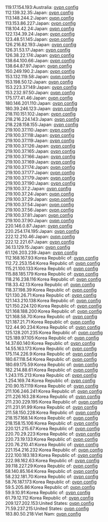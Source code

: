 119.17.154.193:Australia: [ovpn config](vpn/119_17_154_193.ovpn)  
112.139.32.35:Japan: [ovpn config](vpn/112_139_32_35.ovpn)  
113.148.244.2:Japan: [ovpn config](vpn/113_148_244_2.ovpn)  
113.153.86.227:Japan: [ovpn config](vpn/113_153_86_227.ovpn)  
118.104.42.24:Japan: [ovpn config](vpn/118_104_42_24.ovpn)  
122.134.39.24:Japan: [ovpn config](vpn/122_134_39_24.ovpn)  
123.48.51.145:Japan: [ovpn config](vpn/123_48_51_145.ovpn)  
126.216.82.193:Japan: [ovpn config](vpn/126_216_82_193.ovpn)  
126.31.53.17:Japan: [ovpn config](vpn/126_31_53_17.ovpn)  
126.38.22.174:Japan: [ovpn config](vpn/126_38_22_174.ovpn)  
138.64.100.66:Japan: [ovpn config](vpn/138_64_100_66.ovpn)  
138.64.87.97:Japan: [ovpn config](vpn/138_64_87_97.ovpn)  
150.249.190.2:Japan: [ovpn config](vpn/150_249_190_2.ovpn)  
153.132.119.58:Japan: [ovpn config](vpn/153_132_119_58.ovpn)  
153.198.50.12:Japan: [ovpn config](vpn/153_198_50_12.ovpn)  
153.223.37.149:Japan: [ovpn config](vpn/153_223_37_149.ovpn)  
153.232.97.50:Japan: [ovpn config](vpn/153_232_97_50.ovpn)  
175.177.41.46:Japan: [ovpn config](vpn/175_177_41_46.ovpn)  
180.146.201.110:Japan: [ovpn config](vpn/180_146_201_110.ovpn)  
180.39.246.123:Japan: [ovpn config](vpn/180_39_246_123.ovpn)  
218.110.151.102:Japan: [ovpn config](vpn/218_110_151_102.ovpn)  
218.216.224.143:Japan: [ovpn config](vpn/218_216_224_143.ovpn)  
218.228.158.155:Japan: [ovpn config](vpn/218_228_158_155.ovpn)  
219.100.37.110:Japan: [ovpn config](vpn/219_100_37_110.ovpn)  
219.100.37.118:Japan: [ovpn config](vpn/219_100_37_118.ovpn)  
219.100.37.119:Japan: [ovpn config](vpn/219_100_37_119.ovpn)  
219.100.37.126:Japan: [ovpn config](vpn/219_100_37_126.ovpn)  
219.100.37.165:Japan: [ovpn config](vpn/219_100_37_165.ovpn)  
219.100.37.166:Japan: [ovpn config](vpn/219_100_37_166.ovpn)  
219.100.37.169:Japan: [ovpn config](vpn/219_100_37_169.ovpn)  
219.100.37.174:Japan: [ovpn config](vpn/219_100_37_174.ovpn)  
219.100.37.177:Japan: [ovpn config](vpn/219_100_37_177.ovpn)  
219.100.37.179:Japan: [ovpn config](vpn/219_100_37_179.ovpn)  
219.100.37.190:Japan: [ovpn config](vpn/219_100_37_190.ovpn)  
219.100.37.2:Japan: [ovpn config](vpn/219_100_37_2.ovpn)  
219.100.37.24:Japan: [ovpn config](vpn/219_100_37_24.ovpn)  
219.100.37.29:Japan: [ovpn config](vpn/219_100_37_29.ovpn)  
219.100.37.54:Japan: [ovpn config](vpn/219_100_37_54.ovpn)  
219.100.37.56:Japan: [ovpn config](vpn/219_100_37_56.ovpn)  
219.100.37.81:Japan: [ovpn config](vpn/219_100_37_81.ovpn)  
219.100.37.90:Japan: [ovpn config](vpn/219_100_37_90.ovpn)  
220.146.0.87:Japan: [ovpn config](vpn/220_146_0_87.ovpn)  
220.254.174.195:Japan: [ovpn config](vpn/220_254_174_195.ovpn)  
222.12.210.46:Japan: [ovpn config](vpn/222_12_210_46.ovpn)  
222.12.221.67:Japan: [ovpn config](vpn/222_12_221_67.ovpn)  
36.13.129.15:Japan: [ovpn config](vpn/36_13_129_15.ovpn)  
61.126.203.239:Japan: [ovpn config](vpn/61_126_203_239.ovpn)  
112.168.167.93:Korea Republic of: [ovpn config](vpn/112_168_167_93.ovpn)  
112.72.253.154:Korea Republic of: [ovpn config](vpn/112_72_253_154.ovpn)  
115.21.100.133:Korea Republic of: [ovpn config](vpn/115_21_100_133.ovpn)  
115.88.185.179:Korea Republic of: [ovpn config](vpn/115_88_185_179.ovpn)  
118.216.238.116:Korea Republic of: [ovpn config](vpn/118_216_238_116.ovpn)  
118.33.42.13:Korea Republic of: [ovpn config](vpn/118_33_42_13.ovpn)  
118.37.198.39:Korea Republic of: [ovpn config](vpn/118_37_198_39.ovpn)  
121.130.26.71:Korea Republic of: [ovpn config](vpn/121_130_26_71.ovpn)  
121.143.210.138:Korea Republic of: [ovpn config](vpn/121_143_210_138.ovpn)  
121.150.224.120:Korea Republic of: [ovpn config](vpn/121_150_224_120.ovpn)  
121.168.188.200:Korea Republic of: [ovpn config](vpn/121_168_188_200.ovpn)  
121.168.58.70:Korea Republic of: [ovpn config](vpn/121_168_58_70.ovpn)  
121.187.21.71:Korea Republic of: [ovpn config](vpn/121_187_21_71.ovpn)  
122.44.90.234:Korea Republic of: [ovpn config](vpn/122_44_90_234.ovpn)  
125.128.201.235:Korea Republic of: [ovpn config](vpn/125_128_201_235.ovpn)  
125.189.97.105:Korea Republic of: [ovpn config](vpn/125_189_97_105.ovpn)  
14.37.60.140:Korea Republic of: [ovpn config](vpn/14_37_60_140.ovpn)  
14.55.163.173:Korea Republic of: [ovpn config](vpn/14_55_163_173.ovpn)  
175.114.226.9:Korea Republic of: [ovpn config](vpn/175_114_226_9.ovpn)  
180.67.118.54:Korea Republic of: [ovpn config](vpn/180_67_118_54.ovpn)  
180.69.175.59:Korea Republic of: [ovpn config](vpn/180_69_175_59.ovpn)  
182.214.88.61:Korea Republic of: [ovpn config](vpn/182_214_88_61.ovpn)  
1.243.115.213:Korea Republic of: [ovpn config](vpn/1_243_115_213.ovpn)  
1.254.169.74:Korea Republic of: [ovpn config](vpn/1_254_169_74.ovpn)  
210.90.157.119:Korea Republic of: [ovpn config](vpn/210_90_157_119.ovpn)  
211.106.246.241:Korea Republic of: [ovpn config](vpn/211_106_246_241.ovpn)  
211.226.163.28:Korea Republic of: [ovpn config](vpn/211_226_163_28.ovpn)  
211.230.229.195:Korea Republic of: [ovpn config](vpn/211_230_229_195.ovpn)  
211.231.91.99:Korea Republic of: [ovpn config](vpn/211_231_91_99.ovpn)  
211.58.150.228:Korea Republic of: [ovpn config](vpn/211_58_150_228.ovpn)  
218.157.168.14:Korea Republic of: [ovpn config](vpn/218_157_168_14.ovpn)  
218.158.15.106:Korea Republic of: [ovpn config](vpn/218_158_15_106.ovpn)  
220.121.215.67:Korea Republic of: [ovpn config](vpn/220_121_215_67.ovpn)  
220.70.29.223:Korea Republic of: [ovpn config](vpn/220_70_29_223.ovpn)  
220.73.19.133:Korea Republic of: [ovpn config](vpn/220_73_19_133.ovpn)  
220.76.210.41:Korea Republic of: [ovpn config](vpn/220_76_210_41.ovpn)  
221.154.216.232:Korea Republic of: [ovpn config](vpn/221_154_216_232.ovpn)  
222.100.183.183:Korea Republic of: [ovpn config](vpn/222_100_183_183.ovpn)  
222.98.162.63:Korea Republic of: [ovpn config](vpn/222_98_162_63.ovpn)  
39.118.227.29:Korea Republic of: [ovpn config](vpn/39_118_227_29.ovpn)  
58.140.85.164:Korea Republic of: [ovpn config](vpn/58_140_85_164.ovpn)  
58.232.181.70:Korea Republic of: [ovpn config](vpn/58_232_181_70.ovpn)  
58.76.187.173:Korea Republic of: [ovpn config](vpn/58_76_187_173.ovpn)  
59.5.205.86:Korea Republic of: [ovpn config](vpn/59_5_205_86.ovpn)  
59.9.10.91:Korea Republic of: [ovpn config](vpn/59_9_10_91.ovpn)  
61.79.12.112:Korea Republic of: [ovpn config](vpn/61_79_12_112.ovpn)  
209.127.202.153:United States: [ovpn config](vpn/209_127_202_153.ovpn)  
71.59.237.215:United States: [ovpn config](vpn/71_59_237_215.ovpn)  
183.80.50.218:Viet Nam: [ovpn config](vpn/183_80_50_218.ovpn)  
